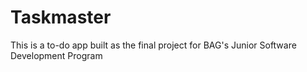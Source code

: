 # Taskmaster
This is a to-do app built as the final project for BAG's Junior Software Development Program
